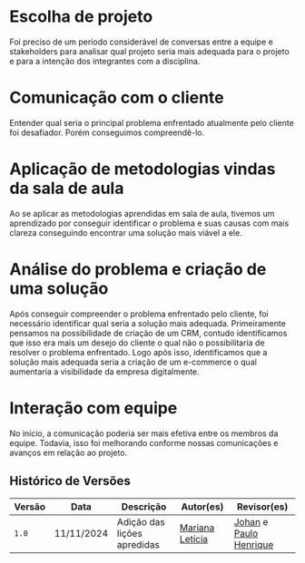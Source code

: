 # Escolha de projeto
Foi preciso de um período considerável de conversas entre a equipe e stakeholders para analisar qual projeto seria mais adequada para o projeto e para a intenção dos integrantes com a disciplina.

# Comunicação com o cliente
Entender qual seria o principal problema enfrentado atualmente pelo cliente foi desafiador. Porém conseguimos compreendê-lo.

# Aplicação de metodologias vindas da sala de aula
Ao se aplicar as metodologias aprendidas em sala de aula, tivemos um aprendizado por conseguir identificar o problema e suas causas com mais clareza conseguindo encontrar uma solução mais viável a ele.

# Análise do problema e criação de uma solução
Após conseguir compreender o problema enfrentado pelo cliente, foi necessário identificar qual seria a solução mais adequada. Primeiramente pensamos na possibilidade de criação de um CRM, contudo identificamos que isso era mais um desejo do cliente o qual não o possibilitaria de resolver o problema enfrentado. Logo após isso, identificamos que a solução mais adequada seria a criação de um e-commerce o qual aumentaria a visibilidade da empresa digitalmente.

# Interação com equipe
No início, a comunicação poderia ser mais efetiva entre os membros da equipe. Todavia, isso foi melhorando conforme nossas comunicações e avanços em relação ao projeto.

## Histórico de Versões

| Versão |    Data    | Descrição                                 | Autor(es)                                       | Revisor(es)                                    |
| ------ | :--------: | ----------------------------------------- | ----------------------------------------------- | ---------------------------------------------- |
| `1.0`   | 11/11/2024 | Adição das lições apredidas                         | [Mariana Letícia](https://github.com/Marianannn) |     [Johan](https://github.com/johan-rocha) e [Paulo Henrique](https://github.com/Nanashii76)     | 